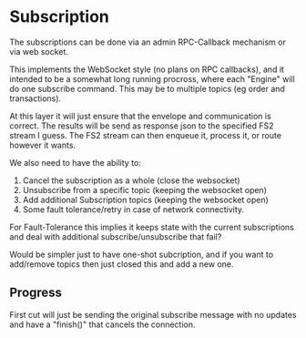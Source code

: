 # Subscription

The subscriptions can be done via an admin RPC-Callback mechanism or via web socket.

This implements the WebSocket style (no plans on RPC callbacks), and it intended to be a somewhat long running
procross, where each "Engine" will do one subscribe command.
This may be to multiple topics (eg order and transactions).

At this layer it will just ensure that the envelope and communication is correct.
The results will be send as response json to the specified FS2 stream I guess.
The FS2 stream can then enqueue it, process it, or route however it wants.

We also need to have the ability to:
1. Cancel the subscription as a whole (close the websocket)
2. Unsubscribe from a specific topic (keeping the websocket open)
3. Add additional Subscription topics (keeping the websocket open)
4. Some fault tolerance/retry in case of network connectivity.


For Fault-Tolerance this implies it keeps state with the current subscriptions and deal with additional subscribe/unsubscribe that fail?

Would be simpler just to have one-shot subcription,
and if you want to add/remove topics then just closed this and add a new one.


## Progress

First cut will just be sending the original subscribe message with no updates and have a "finish()" that cancels the connection.
